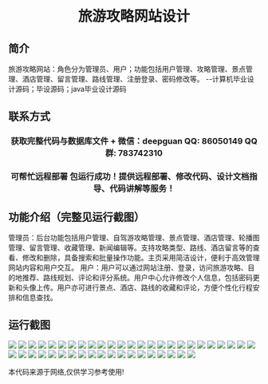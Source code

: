 <p><h1 align="center">旅游攻略网站设计</h1></p>

## 简介
旅游攻略网站：角色分为管理员、用户；功能包括用户管理、攻略管理、景点管理、酒店管理、留言管理、路线管理、注册登录、密码修改等。    --计算机毕业设计源码；毕设源码；java毕业设计源码


## 联系方式
<p><h3 align="center">获取完整代码与数据库文件 + 微信：deepguan QQ: 86050149 QQ群: 783742310</h3></p>
<p><h3 align="center">可帮忙远程部署 包运行成功！提供远程部署、修改代码、设计文档指导、代码讲解等服务！</h3></p>

## 功能介绍（完整见运行截图）
管理员：后台功能包括用户管理、自驾游攻略管理、景点管理、酒店管理、轮播图管理、留言管理、收藏管理、新闻编辑等。支持攻略类型、路线、酒店留言等的查看、修改和删除，具备搜索和批量操作功能。主页采用简洁设计，便利于高效管理网站内容和用户交互。 用户：用户可以通过网站注册、登录，访问旅游攻略、目的地推荐、路线规划、评论和评分系统。用户中心允许修改个人信息，包括密码更新和头像上传。用户亦可进行景点、酒店、路线的收藏和评论，方便个性化行程安排和信息查找。


## 运行截图
![](img/001.jpg)
![](img/002.jpg)
![](img/003.jpg)
![](img/004.jpg)
![](img/005.jpg)
![](img/006.jpg)
![](img/007.jpg)
![](img/008.jpg)
![](img/009.jpg)
![](img/010.jpg)
![](img/011.jpg)
![](img/012.jpg)
![](img/013.jpg)
![](img/014.jpg)
![](img/015.jpg)
![](img/016.jpg)
![](img/017.jpg)
![](img/018.jpg)
![](img/019.jpg)
![](img/020.jpg)
![](img/021.jpg)
![](img/022.jpg)
![](img/023.jpg)
![](img/024.jpg)
![](img/025.jpg)
![](img/026.jpg)
![](img/027.jpg)
![](img/028.jpg)
![](img/029.jpg)
![](img/030.jpg)
![](img/031.jpg)
![](img/032.jpg)
![](img/033.jpg)
![](img/034.jpg)
![](img/035.jpg)
![](img/036.jpg)
![](img/037.jpg)
![](img/038.jpg)
![](img/039.jpg)
![](img/040.jpg)
![](img/041.jpg)
![](img/042.jpg)
![](img/043.jpg)
![](img/044.jpg)

<p>本代码来源于网络,仅供学习参考使用!</p>
